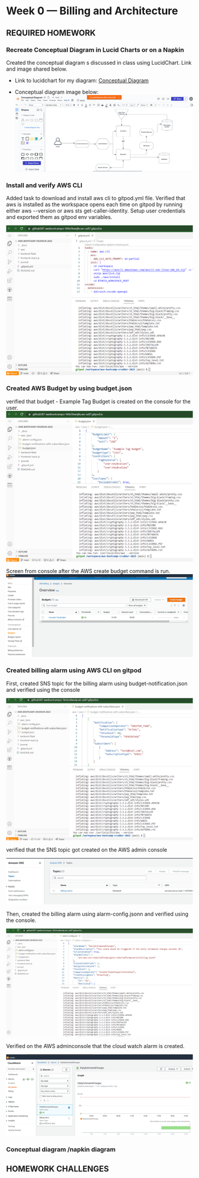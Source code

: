 # Week 0 — Billing and Architecture

## REQUIRED HOMEWORK

### 	Recreate Conceptual Diagram in Lucid Charts or on a Napkin
Created the conceptual diagram s discussed in class using LucidChart. Link and image shared below.
- Link to lucidchart for my diagram:
[Conceptual Diagram](https://lucid.app/lucidchart/d0a234d5-108a-4971-ad6b-984141f62fc1/edit?viewport_loc=-10%2C15%2C1707%2C733%2C0_0&invitationId=inv_131b43ef-7fb5-4136-acd8-dfd3cf764f71)
 
- Conceptual diagram image below:
 ![Conceptual Image](assets/conceptual_diagram_proof_week0.png)


### Install  and verify AWS CLI
Added task to download and install aws cli to gitpod.yml file.
Verified that aws is installed as the workspace opens each time on gitpod by running either aws --version or aws sts get-caller-identity.
Setup user credentials and exported them as gitpod env variables.

![Installing AWS CLI](assets/week0_install_aws_cli_proof.png)

### Created AWS Budget by using budget.json
verified that budget - Example Tag Budget is created on the console for the user.
![Budget alarm json](assets/budget_json_proof1.png)

Screen from console after the AWS create budget command is run.
![Budget console proof](assets/budget_proof_1.png)

### Created billing alarm using AWS CLI on gitpod

First, created SNS topic for the billing alarm using budget-notification.json and verified using the console

![SNS topic json](assets/budget_notication_json_proof1.png)

verified that the SNS topic got created on the AWS admin console

![SNS topic AWS console](assets/billing_alarm_proof.png)

Then, created the billing alarm using alarm-config.jsonn and verified using the console.

![Billing alarm json](assets/alarm_config_proof1.png)

Verified on the AWS adminconsole that the cloud watch alarm is created.

![Daily Estimated Charges CW Alarm](assets/cloudwatch_alarm_proof1.png)
### Conceptual diagram /napkin diagram


## HOMEWORK CHALLENGES





